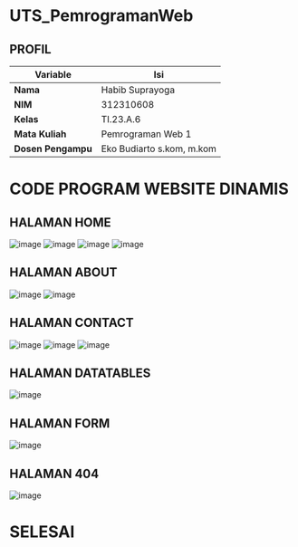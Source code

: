 # UTS_PemrogramanWeb
## PROFIL
| Variable           |             Isi            |
| -------------------|----------------------------|
| **Nama**           |         Habib Suprayoga    |
| **NIM**            |          312310608         |
| **Kelas**          |          TI.23.A.6         |
| **Mata Kuliah**    |      Pemrograman Web 1     |
| **Dosen Pengampu** | Eko Budiarto s.kom, m.kom  |


# CODE PROGRAM WEBSITE DINAMIS
## HALAMAN HOME
![image](https://github.com/user-attachments/assets/7347d411-9731-43f4-8663-a5c2ea8fa385)
![image](https://github.com/user-attachments/assets/fb37379a-8060-47a7-9149-21c5d68d1e8c)
![image](https://github.com/user-attachments/assets/f0781169-a5b1-480b-97cd-2e74d066c76e)
![image](https://github.com/user-attachments/assets/a90fd8cc-b5d3-43e5-8563-550c3a08779d)


## HALAMAN ABOUT
![image](https://github.com/user-attachments/assets/76179056-6bb4-4d0b-ac0c-b9ea7c7098bc)
![image](https://github.com/user-attachments/assets/7abfba02-9000-41d4-9389-e8ae285295d5)

## HALAMAN CONTACT
![image](https://github.com/user-attachments/assets/939d0cb7-8e12-439f-9874-69c6aeee6952)
![image](https://github.com/user-attachments/assets/c9f9d8f5-5e71-48e2-92c7-ca05ef56b657)
![image](https://github.com/user-attachments/assets/e8f52ddb-5f4c-490e-8f6c-637ab06de21c)

## HALAMAN DATATABLES
![image](https://github.com/user-attachments/assets/7c1f445e-ab96-4328-ae3c-27f78c3d66d1)

## HALAMAN FORM
![image](https://github.com/user-attachments/assets/73d366ab-2db7-48b7-af05-1b1b94d07b2e)

## HALAMAN 404
![image](https://github.com/user-attachments/assets/4574fffd-f64a-4d48-917e-222130d18214)

# SELESAI
